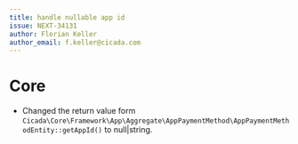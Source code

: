 ```yaml
---
title: handle nullable app id
issue: NEXT-34131
author: Florian Keller
author_email: f.keller@cicada.com
---
```

# Core
* Changed the return value form `Cicada\Core\Framework\App\Aggregate\AppPaymentMethod\AppPaymentMethodEntity::getAppId()` to null|string.

